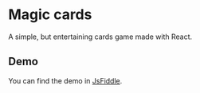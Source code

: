 # Magic cards

A simple, but entertaining cards game made with React.

## Demo

You can find the demo in [JsFiddle](https://jsfiddle.net/maxalmonte14/mno7dLs9/16/).